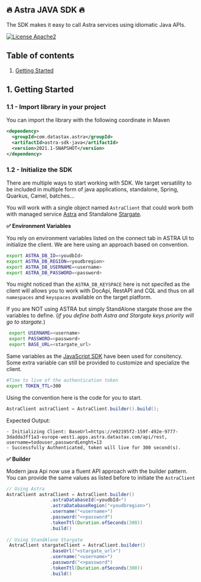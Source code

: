 ## 🔥 Astra JAVA SDK 🔥 

The SDK makes it easy to call Astra services using idiomatic Java APIs.

[![License Apache2](https://img.shields.io/hexpm/l/plug.svg)](http://www.apache.org/licenses/LICENSE-2.0)
 
## Table of contents

1. [Getting Started](#)

## 1. Getting Started

### 1.1 - Import library in your project

You can import the library with the following coordinate in Maven

```xml
<dependency>
  <groupId>com.datastax.astra</groupId>
  <artifactId>astra-sdk-java</artifactId>
  <version>2021.1-SNAPSHOT</version>
</dependency>
```

### 1.2 - Initialize the SDK

There are multiple ways to start working with SDK. We target versatility to be included in multiple form of java applications, standalone, Spring, Quarkus, Camel, batches...

You will work with a single object named `AstraClient` that could work both with managed service [Astra](astra.datastax.com) and Standalone [Stargate](stargate.io).

**✅ Environment Variables**

You rely on environment variables listed on the connect tab in ASTRA UI to initialize the client. We are here using an approach based on convention.

```bash
export ASTRA_DB_ID=<youdbId>
export ASTRA_DB_REGION=<youdbregion>
export ASTRA_DB_USERNAME=<username>
export ASTRA_DB_PASSWORD=<password>
```

You might noticed than the `ASTRA_DB_KEYSPACE` here is not specifed as the client will allows you to work with DocApi, RestAPI and CQL and thus on all `namespaces` and `keyspaces` available on the target platform.

If you are NOT using ASTRA but simply StandAlone stargate those are the variables to define. (*if you define both Astra and Stargate keys priority will go to stargate.*)


```bash
 export USERNAME=<username>
 export PASSWORD=<password>
 export BASE_URL=<stargate_url>
```

Same variables as the [JavaScript SDK](https://github.com/datastax/astrajs) have been used for consitency. Some extra variable can still be provided to customize and specialize the client.

```bash
#Time to live of the authentication token
export TOKEN_TTL=300
```

Using the convention here is the code for you to start.

```java
AstraClient astraClient = AstraClient.builder().build();
```

Expected Output:
```
- Initializing Client: BaseUrl=https://e92195f2-159f-492e-9777-3dadda3ff1a3-europe-west1.apps.astra.datastax.com/api/rest, username=todouser,passwordLenght=13
- Successfully Authenticated, token will live for 300 second(s).
```

**✅ Builder**

Modern java Api now use a fluent API approach with the builder pattern. You can provide the same values as listed before to initiate the `AstraClient`


```java
// Using Astra
AstraClient astraClient = AstraClient.builder()
                .astraDatabaseId(<youdbId>")
                .astraDatabaseRegion("<youdbregion>")
                .username("<username>")
                .password("<>password")
                .tokenTtl(Duration.ofSeconds(300))
                .build()
                
// Using StandAlone Stargate
 AstraClient stargateClient = AstraClient.builder()
                .baseUrl("<stargate_url>")
                .username("<username>")
                .password("<>password")
                .tokenTtl(Duration.ofSeconds(300))
                .build()               
```

